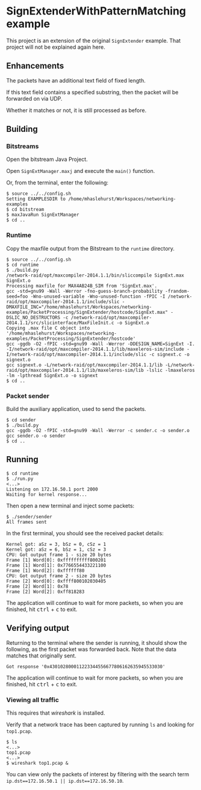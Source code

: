 # SignExtenderWithPatternMatching example

This project is an extension of the original `SignExtender` example. That project will not be explained again here.

## Enhancements

The packets have an additional text field of fixed length.

If this text field contains a specified substring, then the packet will be forwarded on via UDP.

Whether it matches or not, it is still processed as before.

## Building

### Bitstreams

Open the bitstream Java Project.

Open `SignExtManager.maxj` and execute the `main()` function.

Or, from the terminal, enter the following:

```
$ source ../../config.sh
Setting EXAMPLESDIR to /home/mhaslehurst/Workspaces/networking-examples
$ cd bitstream
$ maxJavaRun SignExtManager
$ cd .. 
```

### Runtime

Copy the maxfile output from the Bitstream to the `runtime` directory.

```
$ source ../../config.sh
$ cd runtime
$ ./build.py
/network-raid/opt/maxcompiler-2014.1.1/bin/sliccompile SignExt.max SignExt.o
Processing maxfile for MAX4AB24B_SIM from 'SignExt.max'.
gcc -std=gnu99 -Wall -Werror -fno-guess-branch-probability -frandom-seed=foo -Wno-unused-variable -Wno-unused-function -fPIC -I /network-raid/opt/maxcompiler-2014.1.1/include/slic -DMAXFILE_INC="/home/mhaslehurst/Workspaces/networking-examples/PacketProcessing/SignExtender/hostcode/SignExt.max" -DSLIC_NO_DESTRUCTORS -c /network-raid/opt/maxcompiler-2014.1.1/src/slicinterface/MaxFileInit.c -o SignExt.o 
Copying .max file C object into '/home/mhaslehurst/Workspaces/networking-examples/PacketProcessing/SignExtender/hostcode'
gcc -ggdb -O2 -fPIC -std=gnu99 -Wall -Werror -DDESIGN_NAME=SignExt -I. -I/network-raid/opt/maxcompiler-2014.1.1/lib/maxeleros-sim/include -I/network-raid/opt/maxcompiler-2014.1.1/include/slic -c signext.c -o signext.o
gcc signext.o -L/network-raid/opt/maxcompiler-2014.1.1/lib -L/network-raid/opt/maxcompiler-2014.1.1/lib/maxeleros-sim/lib -lslic -lmaxeleros -lm -lpthread SignExt.o -o signext
$ cd ..
```

### Packet sender

Build the auxiliary application, used to send the packets.

```
$ cd sender
$ ./build.py
gcc -ggdb -O2 -fPIC -std=gnu99 -Wall -Werror -c sender.c -o sender.o
gcc sender.o -o sender
$ cd ..
```

## Running

```
$ cd runtime
$ ./run.py
<...>
Listening on 172.16.50.1 port 2000
Waiting for kernel response...
```

Then open a new terminal and inject some packets:

```
$ ./sender/sender
All frames sent
```

In the first terminal, you should see the received packet details:

```
Kernel got: aSz = 3, bSz = 0, cSz = 1
Kernel got: aSz = 6, bSz = 1, cSz = 3
CPU: Got output frame 1 - size 20 bytes
Frame [1] Word[0]: 0xffffffffff800201
Frame [1] Word[1]: 0x7766554433221100
Frame [1] Word[2]: 0xffffff80
CPU: Got output frame 2 - size 20 bytes
Frame [2] Word[0]: 0xffff800102030405
Frame [2] Word[1]: 0x78
Frame [2] Word[2]: 0xff818283
```

The application will continue to wait for more packets, so when you are finished, hit <kbd>ctrl</kbd> + <kbd>c</kbd> to exit.

## Verifying output

Returning to the terminal where the sender is running, it should show the following, as the first packet was forwarded back. Note that the data matches that originally sent.

```
Got response '0x430102800011223344556677806162635945533030'
```

The application will continue to wait for more packets, so when you are finished, hit <kbd>ctrl</kbd> + <kbd>c</kbd> to exit.

### Viewing all traffic

This requires that *wireshark* is installed.

Verify that a network trace has been captured by running `ls` and looking for `top1.pcap`.

```
$ ls
<...>
top1.pcap
<...>
$ wireshark top1.pcap &
```

You can view only the packets of interest by filtering with the search term `ip.dst==172.16.50.1 || ip.dst==172.16.50.10`.


